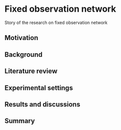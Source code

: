 # Fixed observation network
Story of the research on fixed observation network

## Motivation

## Background

## Literature review

## Experimental settings

## Results and discussions

## Summary
